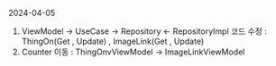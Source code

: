 2024-04-05
1. ViewModel -> UseCase -> Repository <- RepositoryImpl 코드 수정 : ThingOn(Get , Update) , ImageLink(Get , Update)
2. Counter 이동 : ThingOnvViewModel -> ImageLinkViewModel
